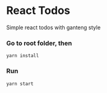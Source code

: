 # React Todos

Simple react todos with ganteng style

### Go to root folder, then
```
yarn install
```

### Run
```
yarn start
```